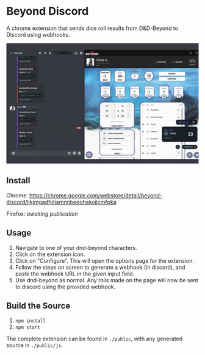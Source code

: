 # Beyond Discord

A chrome extension that sends dice roll results from D&D-Beyond to Discord using webhooks.

![Demo image](resources/demo.png)

## Install

Chrome: <https://chrome.google.com/webstore/detail/beyond-discord/ljkjmgadfjdjamnnbeeohakojjcmfpka>

Firefox: *awaiting publication*

## Usage

1. Navigate to one of your dnd-beyond characters.
2. Click on the extension icon.
3. Click on "Configure". This will open the options page for the extension.
4. Follow the steps on screen to generate a webhook (in discord), and paste the webhook URL in the given input field.
5. Use dnd-beyond as normal. Any rolls made on the page will now be sent to discord using the provided webhook.

## Build the Source

1. `npm install`
2. `npm start`

The complete extension can be found in `./public`, with any generated source in `./public/js`.
